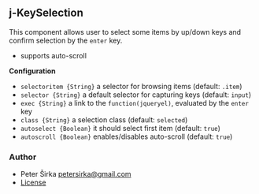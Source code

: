 ## j-KeySelection

This component allows user to select some items by up/down keys and confirm selection by the `enter` key.

- supports auto-scroll

__Configuration__

- `selectoritem {String}` a selector for browsing items (default: `.item`)
- `selector {String}` a default selector for capturing keys (default: `input`)
- `exec {String}` a link to the `function(jqueryel)`, evaluated by the `enter` key
- `class {String}` a selection class (default: `selected`)
- `autoselect {Boolean}` it should select first item (default: `true`)
- `autoscroll {Boolean}` enables/disables auto-scroll (default: `true`)

### Author

- Peter Širka <petersirka@gmail.com>
- [License](https://www.totaljs.com/license/)